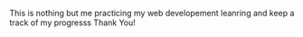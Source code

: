 This is nothing but me practicing my web developement leanring
and keep a track of my progresss
Thank You!
